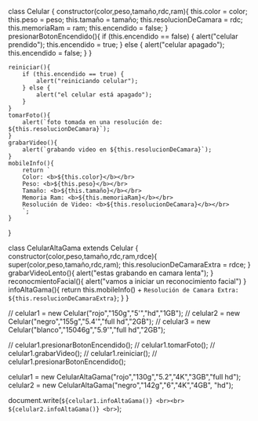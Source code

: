 
class Celular {
	constructor(color,peso,tamaño,rdc,ram){
		this.color = color;
		this.peso = peso;
		this.tamaño = tamaño;
		this.resolucionDeCamara = rdc;
		this.memoriaRam = ram;
		this.encendido = false;
	}
	presionarBotonEncendido(){
		if (this.encendido == false) {
			alert("celular prendido");
			this.encendido = true;
		} else {
			alert("celular apagado");
			this.encendido = false;
		}
	}

	reiniciar(){
		if (this.encendido == true) {
			alert("reiniciando celular");
		} else {
			alert("el celular está apagado");
		}
	}
	tomarFoto(){
		alert(`foto tomada en una resolución de: ${this.resolucionDeCamara}`);
	}
	grabarVideo(){
		alert(`grabando video en ${this.resolucionDeCamara}`);
	}
	mobileInfo(){
		return `
		Color: <b>${this.color}</b></br>
		Peso: <b>${this.peso}</b></br>
		Tamaño: <b>${this.tamaño}</b></br>
		Memoria Ram: <b>${this.memoriaRam}</b></br>
		Resolución de Video: <b>${this.resolucionDeCamara}</b></br>
		`;
	}
}


class CelularAltaGama extends Celular {
	constructor(color,peso,tamaño,rdc,ram,rdce){
		super(color,peso,tamaño,rdc,ram);
		this.resolucionDeCamaraExtra = rdce;
	}
	grabarVideoLento(){
		alert("estas grabando en camara lenta");
	}
	reconocmientoFacial(){
		alert("vamos a iniciar un reconocimiento facial")
	}
	infoAltaGama(){
		return this.mobileInfo() + `Resolución de Camara Extra: ${this.resolucionDeCamaraExtra}`;
	}
}


// celular1 = new Celular("rojo","150g","5'","hd","1GB");
// celular2 = new Celular("negro","155g","5.4'","full hd","2GB");
// celular3 = new Celular("blanco","15046g","5.9'","full hd","2GB");

// celular1.presionarBotonEncendido();
// celular1.tomarFoto();
// celular1.grabarVideo();
// celular1.reiniciar();
// celular1.presionarBotonEncendido();

celular1 = new CelularAltaGama("rojo","130g","5.2","4K","3GB","full hd");
celular2 = new CelularAltaGama("negro","142g","6","4K","4GB", "hd");


document.write(`
	${celular1.infoAltaGama()} <br><br>
	${celular2.infoAltaGama()} <br>
	`);
